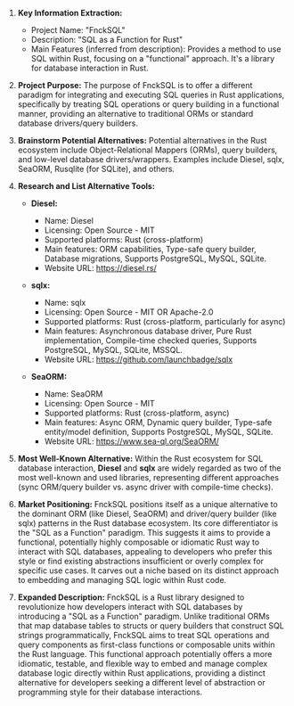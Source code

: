 1.  **Key Information Extraction:**
    *   Project Name: "FnckSQL"
    *   Description: "SQL as a Function for Rust"
    *   Main Features (inferred from description): Provides a method to use SQL within Rust, focusing on a "functional" approach. It's a library for database interaction in Rust.

2.  **Project Purpose:**
    The purpose of FnckSQL is to offer a different paradigm for integrating and executing SQL queries in Rust applications, specifically by treating SQL operations or query building in a functional manner, providing an alternative to traditional ORMs or standard database drivers/query builders.

3.  **Brainstorm Potential Alternatives:**
    Potential alternatives in the Rust ecosystem include Object-Relational Mappers (ORMs), query builders, and low-level database drivers/wrappers. Examples include Diesel, sqlx, SeaORM, Rusqlite (for SQLite), and others.

4.  **Research and List Alternative Tools:**

    *   **Diesel:**
        *   Name: Diesel
        *   Licensing: Open Source - MIT
        *   Supported platforms: Rust (cross-platform)
        *   Main features: ORM capabilities, Type-safe query builder, Database migrations, Supports PostgreSQL, MySQL, SQLite.
        *   Website URL: https://diesel.rs/

    *   **sqlx:**
        *   Name: sqlx
        *   Licensing: Open Source - MIT OR Apache-2.0
        *   Supported platforms: Rust (cross-platform, particularly for async)
        *   Main features: Asynchronous database driver, Pure Rust implementation, Compile-time checked queries, Supports PostgreSQL, MySQL, SQLite, MSSQL.
        *   Website URL: https://github.com/launchbadge/sqlx

    *   **SeaORM:**
        *   Name: SeaORM
        *   Licensing: Open Source - MIT
        *   Supported platforms: Rust (cross-platform, async)
        *   Main features: Async ORM, Dynamic query builder, Type-safe entity/model definition, Supports PostgreSQL, MySQL, SQLite.
        *   Website URL: https://www.sea-ql.org/SeaORM/

5.  **Most Well-Known Alternative:**
    Within the Rust ecosystem for SQL database interaction, **Diesel** and **sqlx** are widely regarded as two of the most well-known and used libraries, representing different approaches (sync ORM/query builder vs. async driver with compile-time checks).

6.  **Market Positioning:**
    FnckSQL positions itself as a unique alternative to the dominant ORM (like Diesel, SeaORM) and driver/query builder (like sqlx) patterns in the Rust database ecosystem. Its core differentiator is the "SQL as a Function" paradigm. This suggests it aims to provide a functional, potentially highly composable or idiomatic Rust way to interact with SQL databases, appealing to developers who prefer this style or find existing abstractions insufficient or overly complex for specific use cases. It carves out a niche based on its distinct approach to embedding and managing SQL logic within Rust code.

7.  **Expanded Description:**
    FnckSQL is a Rust library designed to revolutionize how developers interact with SQL databases by introducing a "SQL as a Function" paradigm. Unlike traditional ORMs that map database tables to structs or query builders that construct SQL strings programmatically, FnckSQL aims to treat SQL operations and query components as first-class functions or composable units within the Rust language. This functional approach potentially offers a more idiomatic, testable, and flexible way to embed and manage complex database logic directly within Rust applications, providing a distinct alternative for developers seeking a different level of abstraction or programming style for their database interactions.